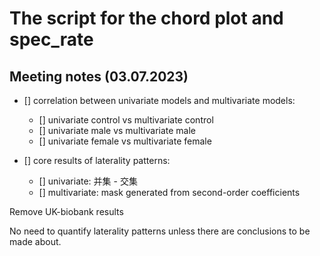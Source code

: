 # The script for the chord plot and spec_rate

## Meeting notes (03.07.2023)

- [] correlation between univariate models and multivariate models:
  - [] univariate control vs multivariate control
  - [] univariate male vs multivariate male
  - [] univariate female vs multivariate female

- [] core results of laterality patterns:
  - [] univariate: 并集 - 交集
  - [] multivariate: mask generated from second-order coefficients

Remove UK-biobank results

No need to quantify laterality patterns unless there are conclusions to be made about.
